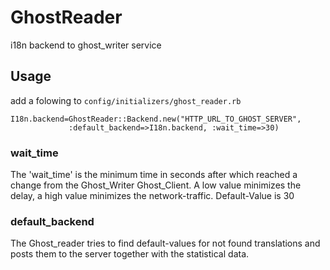 GhostReader
===========

i18n backend to ghost_writer service

## Usage

add a folowing to `config/initializers/ghost_reader.rb`

    I18n.backend=GhostReader::Backend.new("HTTP_URL_TO_GHOST_SERVER",
                 :default_backend=>I18n.backend, :wait_time=>30)

### wait_time
The 'wait_time' is the minimum time in seconds after which reached a change
from the Ghost_Writer Ghost_Client. A low value minimizes the delay,
a high value minimizes the network-traffic.
Default-Value is 30

### default_backend
The Ghost_reader tries to find default-values for not found translations and
posts them to the server together with the statistical data.